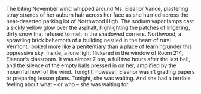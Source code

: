 The biting November wind whipped around Ms. Eleanor Vance, plastering stray strands of her auburn hair across her face as she hurried across the near-deserted parking lot of Northwood High.  The sodium vapor lamps cast a sickly yellow glow over the asphalt, highlighting the patches of lingering, dirty snow that refused to melt in the shadowed corners. Northwood, a sprawling brick behemoth of a building nestled in the heart of rural Vermont, looked more like a penitentiary than a place of learning under this oppressive sky. Inside, a lone light flickered in the window of Room 214, Eleanor’s classroom. It was almost 7 pm, a full two hours after the last bell, and the silence of the empty halls pressed in on her, amplified by the mournful howl of the wind.  Tonight, however, Eleanor wasn't grading papers or preparing lesson plans.  Tonight, she was waiting. And she had a terrible feeling about what – or who – she was waiting for.
